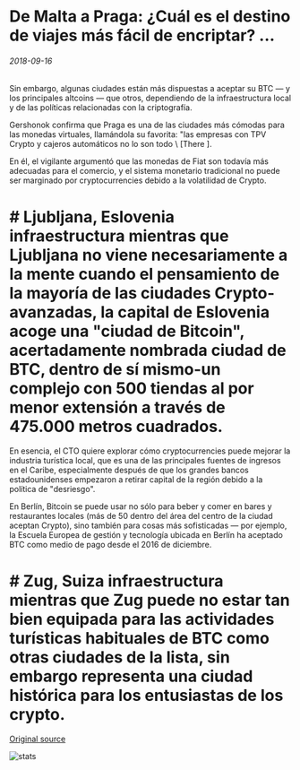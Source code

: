 # De Malta a Praga: ¿Cuál es el destino de viajes más fácil de encriptar? ...

###### 2018-09-16

Sin embargo, algunas ciudades están más dispuestas a aceptar su BTC — y los principales altcoins — que otros, dependiendo de la infraestructura local y de las políticas relacionadas con la criptografía.

Gershonok confirma que Praga es una de las ciudades más cómodas para las monedas virtuales, llamándola su favorita: "las empresas con TPV Crypto y cajeros automáticos no lo son todo \ [There \].

En él, el vigilante argumentó que las monedas de Fiat son todavía más adecuadas para el comercio, y el sistema monetario tradicional no puede ser marginado por cryptocurrencies debido a la volatilidad de Crypto.

# # Ljubljana, Eslovenia infraestructura mientras que Ljubljana no viene necesariamente a la mente cuando el pensamiento de la mayoría de las ciudades Crypto-avanzadas, la capital de Eslovenia acoge una "ciudad de Bitcoin", acertadamente nombrada ciudad de BTC, dentro de sí mismo-un complejo con 500 tiendas al por menor extensión a través de 475.000 metros cuadrados.

En esencia, el CTO quiere explorar cómo cryptocurrencies puede mejorar la industria turística local, que es una de las principales fuentes de ingresos en el Caribe, especialmente después de que los grandes bancos estadounidenses empezaron a retirar capital de la región debido a la política de "desriesgo".

En Berlín, Bitcoin se puede usar no sólo para beber y comer en bares y restaurantes locales (más de 50 dentro del área del centro de la ciudad aceptan Crypto), sino también para cosas más sofisticadas — por ejemplo, la Escuela Europea de gestión y tecnología ubicada en Berlín ha aceptado BTC como medio de pago desde el 2016 de diciembre.

# # Zug, Suiza infraestructura mientras que Zug puede no estar tan bien equipada para las actividades turísticas habituales de BTC como otras ciudades de la lista, sin embargo representa una ciudad histórica para los entusiastas de los crypto.

[Original source](https://cointelegraph.com/news/from-malta-to-prague-what-is-the-most-crypto-friendly-travel-destination)

![stats](https://c.statcounter.com/11760860/0/a89fa40b/1/ "stats")